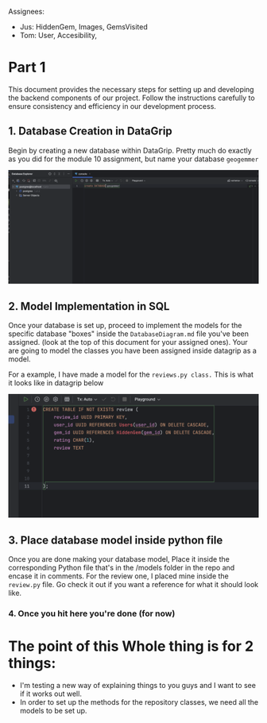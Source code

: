 Assignees:
- Jus: HiddenGem, Images, GemsVisited
- Tom: User, Accesibility,

# Part 1

This document provides the necessary steps for setting up and developing the backend components of our project. Follow the instructions carefully to ensure consistency and efficiency in our development process.

## 1. Database Creation in DataGrip

Begin by creating a new database within DataGrip. Pretty much do exactly as you did for the module 10 assignment, but name your database ```geogemmer```

![title](instruction_images/datagrip.png)


## 2. Model Implementation in SQL

Once your database is set up, proceed to implement the models for the specific database "boxes" inside the       ```DatabaseDiagram.md``` file you've been assigned. (look at the top of this document for your assigned ones). Your are going to model the classes you have been assigned inside datagrip as a model. 

For a example, I have made a model for the ```reviews.py class.``` This is what it looks like in datagrip below

![title](instruction_images/reviewmodelexample.png)


## 3. Place database model inside python file

Once you are done making your database model, Place it inside the corresponding Python file that's in the /models folder in the repo and encase it in comments. For the review one, I placed mine inside the ```review.py``` file. Go check it out if you want a reference for what it should look like.

### 4. Once you hit here you're done (for now)

# The point of this Whole thing is for 2 things:

- I'm testing a new way of explaining things to you guys and I want to see if it works out well.
- In order to set up the methods for the repository classes, we need all the models to be set up.
